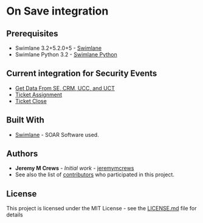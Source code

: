 # On Save integration

## Prerequisites

* Swimlane 3.2+5.2.0+5 - [Swimlane](http://www.swimlane.com)
* Swimlane Python 3.2 - [Swimlane Python](https://swimlane-python-driver.readthedocs.io/en/stable/)

## Current integration for Security Events
* [Get Data From SE, CRM, UCC, and UCT](https://github.com/PhoenixNAP-SecuritySrvs/Swimlane-3.2-Intgrations/tree/master/Security%20Events/On%20Save/Get%20Data%20From%20SE%2C%20CRM%2C%20UCC%2C%20and%20UCT)
* [Ticket Assignment](https://github.com/PhoenixNAP-SecuritySrvs/Swimlane-3.2-Intgrations/tree/master/Security%20Events/On%20Save/Ticket%20Assignment)
* [Ticket Close](https://github.com/PhoenixNAP-SecuritySrvs/Swimlane-3.2-Intgrations/tree/master/Security%20Events/On%20Save/Ticket%20Close)

## Built With

* [Swimlane](http://www.swimlane.com) - SOAR Software used.

## Authors

* **Jeremy M Crews** - *Initial work* - [jeremymcrews](https://github.com/jeremymcrews)
* See also the list of [contributors](https://github.com/PhoenixNAP-SecuritySrvs/Swimlane-Intergrations/graphs/contributors) who participated in this project.
## License

This project is licensed under the MIT License - see the [LICENSE.md](LICENSE.md) file for details